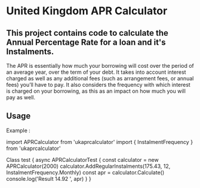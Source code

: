 # United Kingdom APR Calculator

## This project contains code to calculate the Annual Percentage Rate for a loan and it's Instalments.

The APR is essentially how much your borrowing will cost over the period of an average year, over the term of your debt. It takes into account interest charged as well as any additional fees (such as arrangement fees, or annual fees) you’ll have to pay. It also considers the frequency with which interest is charged on your borrowing, as this as an impact on how much you will pay as well.
 

## Usage
Example : 

import APRCalculator from 'ukaprcalculator'
import { InstalmentFrequency } from 'ukaprcalculator'

Class test {
	async APRCalculatorTest
    {
    	<!-- this example considers principle amount 2000, interest rate 10%, duration 1 year -->
    	const calculator = new APRCalculator(2000)
        calculator.AddRegularInstalments(175.43, 12, InstalmentFrequency.Monthly)
        const apr = calculator.Calculate()
        console.log('Result 14.92 ', apr)
    }
}
